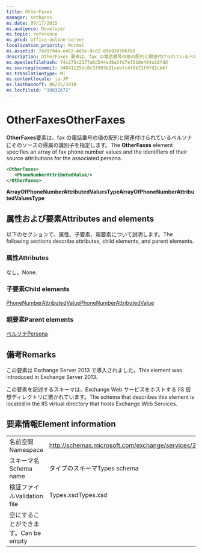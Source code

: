 ```yaml
---
title: OtherFaxes
manager: sethgros
ms.date: 09/17/2015
ms.audience: Developer
ms.topic: reference
ms.prod: office-online-server
localization_priority: Normal
ms.assetid: 74d97d4a-e452-4d2e-9cd2-89e93d766fb0
description: OtherFaxes 要素は、fax の電話番号の値の配列と関連付けられているペルソナにそのソースの帰属の識別子を指定します。
ms.openlocfilehash: 74c275c2177a6d544ad8a3fd7ef310e484a18fdd
ms.sourcegitcommit: 34041125dc8c5f993b21cebfc4f8b72f0fd2cb6f
ms.translationtype: MT
ms.contentlocale: ja-JP
ms.lasthandoff: 06/25/2018
ms.locfileid: "19832672"
---
```

# <a name="otherfaxes"></a><span data-ttu-id="37b0e-103">OtherFaxes</span><span class="sxs-lookup"><span data-stu-id="37b0e-103">OtherFaxes</span></span>

<span data-ttu-id="37b0e-104">**OtherFaxes**要素は、fax の電話番号の値の配列と関連付けられているペルソナにそのソースの帰属の識別子を指定します。</span><span class="sxs-lookup"><span data-stu-id="37b0e-104">The **OtherFaxes** element specifies an array of fax phone number values and the identifiers of their source attributions for the associated persona.</span></span> 
  
```XML
<OtherFaxes>
   <PhoneNumberAttributedValue/>
</OtherFaxes>

```

 <span data-ttu-id="37b0e-105">**ArrayOfPhoneNumberAttributedValuesType**</span><span class="sxs-lookup"><span data-stu-id="37b0e-105">**ArrayOfPhoneNumberAttributedValuesType**</span></span>
## <a name="attributes-and-elements"></a><span data-ttu-id="37b0e-106">属性および要素</span><span class="sxs-lookup"><span data-stu-id="37b0e-106">Attributes and elements</span></span>

<span data-ttu-id="37b0e-107">以下のセクションで、属性、子要素、親要素について説明します。</span><span class="sxs-lookup"><span data-stu-id="37b0e-107">The following sections describe attributes, child elements, and parent elements.</span></span>
  
### <a name="attributes"></a><span data-ttu-id="37b0e-108">属性</span><span class="sxs-lookup"><span data-stu-id="37b0e-108">Attributes</span></span>

<span data-ttu-id="37b0e-109">なし。</span><span class="sxs-lookup"><span data-stu-id="37b0e-109">None.</span></span>
  
### <a name="child-elements"></a><span data-ttu-id="37b0e-110">子要素</span><span class="sxs-lookup"><span data-stu-id="37b0e-110">Child elements</span></span>

[<span data-ttu-id="37b0e-111">PhoneNumberAttributedValue</span><span class="sxs-lookup"><span data-stu-id="37b0e-111">PhoneNumberAttributedValue</span></span>](phonenumberattributedvalue.md)
  
### <a name="parent-elements"></a><span data-ttu-id="37b0e-112">親要素</span><span class="sxs-lookup"><span data-stu-id="37b0e-112">Parent elements</span></span>

[<span data-ttu-id="37b0e-113">ペルソナ</span><span class="sxs-lookup"><span data-stu-id="37b0e-113">Persona</span></span>](persona.md)
  
## <a name="remarks"></a><span data-ttu-id="37b0e-114">備考</span><span class="sxs-lookup"><span data-stu-id="37b0e-114">Remarks</span></span>

<span data-ttu-id="37b0e-115">この要素は Exchange Server 2013 で導入されました。</span><span class="sxs-lookup"><span data-stu-id="37b0e-115">This element was introduced in Exchange Server 2013.</span></span>
  
<span data-ttu-id="37b0e-116">この要素を記述するスキーマは、Exchange Web サービスをホストする IIS 仮想ディレクトリに置かれています。</span><span class="sxs-lookup"><span data-stu-id="37b0e-116">The schema that describes this element is located in the IIS virtual directory that hosts Exchange Web Services.</span></span>
  
## <a name="element-information"></a><span data-ttu-id="37b0e-117">要素情報</span><span class="sxs-lookup"><span data-stu-id="37b0e-117">Element information</span></span>

|||
|:-----|:-----|
|<span data-ttu-id="37b0e-118">名前空間</span><span class="sxs-lookup"><span data-stu-id="37b0e-118">Namespace</span></span>  <br/> |http://schemas.microsoft.com/exchange/services/2006/types  <br/> |
|<span data-ttu-id="37b0e-119">スキーマ名</span><span class="sxs-lookup"><span data-stu-id="37b0e-119">Schema name</span></span>  <br/> |<span data-ttu-id="37b0e-120">タイプのスキーマ</span><span class="sxs-lookup"><span data-stu-id="37b0e-120">Types schema</span></span>  <br/> |
|<span data-ttu-id="37b0e-121">検証ファイル</span><span class="sxs-lookup"><span data-stu-id="37b0e-121">Validation file</span></span>  <br/> |<span data-ttu-id="37b0e-122">Types.xsd</span><span class="sxs-lookup"><span data-stu-id="37b0e-122">Types.xsd</span></span>  <br/> |
|<span data-ttu-id="37b0e-123">空にすることができます。</span><span class="sxs-lookup"><span data-stu-id="37b0e-123">Can be empty</span></span>  <br/> ||
   

